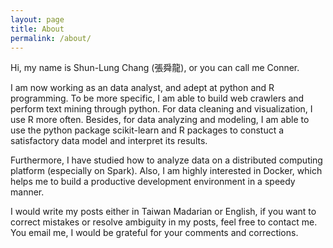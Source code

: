 ```yaml
---
layout: page
title: About
permalink: /about/
---
```


Hi, my name is Shun-Lung Chang (張舜龍), or you can call me Conner.

I am now working as an data analyst, and adept at python and R programming. To be more specific, I am able to build web crawlers and perform text mining through python. For data cleaning and visualization, I use R more often. Besides, for data analyzing and modeling, I am able to use the python package scikit-learn and R packages to constuct a satisfactory data model and interpret its results.

Furthermore, I have studied how to analyze data on a distributed computing platform (especially on Spark). Also, I am highly interested in Docker, which helps me to build a productive development environment in a speedy manner.

I would write my posts either in Taiwan Madarian or English, if you want to correct mistakes or resolve ambiguity in my posts, feel free to contact me. You email me, I would be grateful for your comments and corrections.
